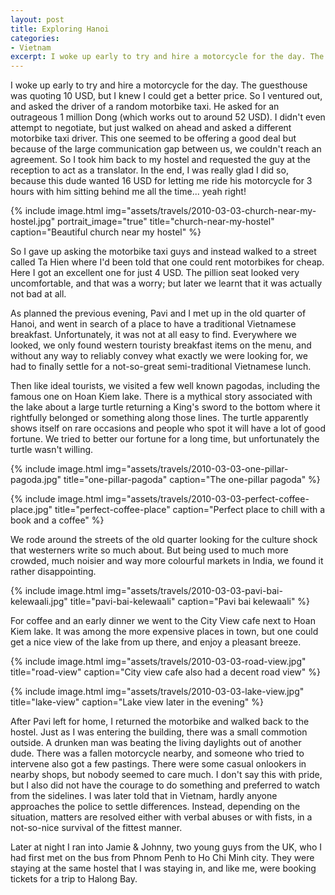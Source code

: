 ```yaml
---
layout: post
title: Exploring Hanoi
categories:
- Vietnam
excerpt: I woke up early to try and hire a motorcycle for the day. The guesthouse was quoting 10 USD, but I knew I could get a better price. So I ventured out, and asked the driver of a random motorbike taxi. He asked for an outrageous 1 million Dong (which works out to around 52 USD).
---
```


I woke up early to try and hire a motorcycle for the day. The guesthouse was
quoting 10 USD, but I knew I could get a better price. So I ventured out, and
asked the driver of a random motorbike taxi. He asked for an outrageous 1
million Dong (which works out to around 52 USD). I didn't even attempt to
negotiate, but just walked on ahead and asked a different motorbike taxi driver.
This one seemed to be offering a good deal but because of the large
communication gap between us, we couldn't reach an agreement. So I took him back
to my hostel and requested the guy at the reception to act as a translator. In
the end, I was really glad I did so, because this dude wanted 16 USD for letting
me ride his motorcycle for 3 hours with him sitting behind me all the time...
yeah right!

{% include image.html
    img="assets/travels/2010-03-03-church-near-my-hostel.jpg"
    portrait_image="true"
    title="church-near-my-hostel"
    caption="Beautiful church near my hostel" %}

So I gave up asking the motorbike taxi guys and instead walked to a street
called Ta Hien where I'd been told that one could rent motorbikes for cheap.
Here I got an excellent one for just 4 USD. The pillion seat looked very
uncomfortable, and that was a worry; but later we learnt that it was actually
not bad at all.

As planned the previous evening, Pavi and I met up in the old quarter of Hanoi,
and went in search of a place to have a traditional Vietnamese breakfast.
Unfortunately, it was not at all easy to find. Everywhere we looked, we only
found western touristy breakfast items on the menu, and without any way to
reliably convey what exactly we were looking for, we had to finally settle for a
not-so-great semi-traditional Vietnamese lunch.

Then like ideal tourists, we visited a few well known pagodas, including the
famous one on Hoan Kiem lake. There is a mythical story associated with the lake
about a large turtle returning a King's sword to the bottom where it rightfully
belonged or something along those lines. The turtle apparently shows itself on
rare occasions and people who spot it will have a lot of good fortune. We tried
to better our fortune for a long time, but unfortunately the turtle wasn't
willing.

{% include image.html
    img="assets/travels/2010-03-03-one-pillar-pagoda.jpg"
    title="one-pillar-pagoda"
    caption="The one-pillar pagoda" %}

{% include image.html
    img="assets/travels/2010-03-03-perfect-coffee-place.jpg"
    title="perfect-coffee-place"
    caption="Perfect place to chill with a book and a coffee" %}

We rode around the streets of the old quarter looking for the culture shock that
westerners write so much about. But being used to much more crowded, much
noisier and way more colourful markets in India, we found it rather
disappointing.

{% include image.html
    img="assets/travels/2010-03-03-pavi-bai-kelewaali.jpg"
    title="pavi-bai-kelewaali"
    caption="Pavi bai kelewaali" %}

For coffee and an early dinner we went to the City View cafe next to Hoan Kiem
lake. It was among the more expensive places in town, but one could get a nice
view of the lake from up there, and enjoy a pleasant breeze.

{% include image.html
    img="assets/travels/2010-03-03-road-view.jpg"
    title="road-view"
    caption="City view cafe also had a decent road view" %}

{% include image.html
    img="assets/travels/2010-03-03-lake-view.jpg"
    title="lake-view"
    caption="Lake view later in the evening" %}

After Pavi left for home, I returned the motorbike and walked back to the
hostel. Just as I was entering the building, there was a small commotion
outside. A drunken man was beating the living daylights out of another dude.
There was a fallen motorcycle nearby, and someone who tried to intervene also
got a few pastings. There were some casual onlookers in nearby shops, but nobody
seemed to care much. I don't say this with pride, but I also did not have the
courage to do something and preferred to watch from the sidelines. I was later
told that in Vietnam, hardly anyone approaches the police to settle differences.
Instead, depending on the situation, matters are resolved either with verbal
abuses or with fists, in a not-so-nice survival of the fittest manner.

Later at night I ran into Jamie & Johnny, two young guys from the UK, who I had
first met on the bus from Phnom Penh to Ho Chi Minh city. They were staying at
the same hostel that I was staying in, and like me, were booking tickets for a
trip to Halong Bay.
